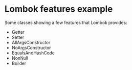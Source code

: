 # Lombok features example

Some classes showing a few features that Lombok provides:

- Getter 
- Setter
- AllArgsConstructor
- NoArgsConstructor
- EqualsAndHashCode
- NonNull
- Builder
